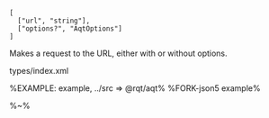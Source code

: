 ```## aqt => AqtReturn
[
  ["url", "string"],
  ["options?", "AqtOptions"]
]
```

Makes a request to the URL, either with or without options.

<typedef narrow flatten>types/index.xml</typedef>

<!-- The requests are made with the `aqt` function, which accepts either a single URL, or a URL with a configuration object of the ][`AConfig` type](#aconfig-type). -->

%EXAMPLE: example, ../src => @rqt/aqt%
%FORK-json5 example%

%~%